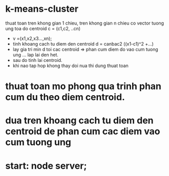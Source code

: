 # k-means-cluster
thuat toan tren khong gian 1 chieu, tren khong gian n chieu co vector tuong ung
 toa do centroid c = (c1,c2, ..cn)
   * v =(x1,x2,x3...,xn);
  * tinh khoang cach tu diem den centroid  d = canbac2 ((x1-c1)^2 +...) 
  * lay gia tri min d toi cac centroid => phan cum diem do vao cum tuong ung ... 
  lap lai den het.
  * sau do tinh lai centroid.
  * khi nao tap hop khong thay doi nua thi dung thuat toan
# thuat toan mo phong qua trinh phan cum du theo diem centroid.
# dua tren khoang cach tu diem den centroid de phan cum cac diem vao cum tuong ung
# start: node server;
